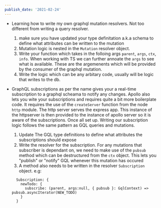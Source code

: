 ```yaml
---
publish_date: '2021-02-24'
---
```


- Learning how to write my own graphql mutation resolvers. Not too different from writing a query resolver.

  1. make sure you have updated your type definitation a.k.a schema to define what attributes can be written to the mutation
  2. Mutation logic is nested in the `Mutation` resolver object.
  3. Write your function which takes in the folloing args `parent`, `args`, `ctx`, `info`. When working with TS we can further annoate the `args` to see what is available. These are the argemenents which will be provided by the consumer of the graphql mutation.
  4. Write the logic which can be any arbitary code, usually will be logic that writes to the db.

- GraphQL subscriptions as per the name gives your a real-time subscription to a graphql scheama to notify any changes. Apollo also lets you wite your subscriptions and requires quite a bit more boilerplate code. It requires the use of the `createServer` function from the node `http` module. The http server serves the express app. This instance of the httpserver is then provided to the instance of apollo server so it is aware of the subscriptions. Once all set up. Writing our subscription logic follows the same pattern as GQL queries and mutations.
  1. Update The GQL type definitions to define what attributes the subscriptions should expose
  2. Write the resolver for the subscription. For any mutations that subscriber is dependant on, we need to make use of the `pubsub` method which can be destructured from the `ctx` object. This lets you "publish" or "notify" GQL whenever this mutation has occured
  3. A method also needs to be written in the resolver `Subscription` object. e.g:
  ```
    Subscription: {
      newTodo: {
        subscribe: (parent, args:null, { pubsub }: GqlContext) => pubsub.asyncIterator(NEW_TODO)
      }
    }
  ```
